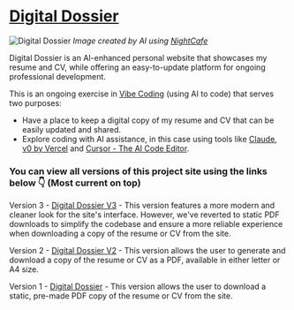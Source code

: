 # [Digital Dossier](https://thebimsider.github.io/Digital_Dossier/DD/)
![Digital Dossier](https://github.com/user-attachments/assets/fda155dd-24ab-43d2-950e-8cb69a1c41be)
*Image created by AI using [NightCafe](https://creator.nightcafe.studio/)*

Digital Dossier is an AI-enhanced personal website that showcases my resume and CV, while offering an easy-to-update platform for ongoing professional development.

This is an ongoing exercise in [Vibe Coding](https://en.wikipedia.org/wiki/Vibe_coding) (using AI to code) that serves two purposes:

- Have a place to keep a digital copy of my resume and CV that can be easily updated and shared.
- Explore coding with AI assistance, in this case using tools like [Claude](https://claude.ai/), [v0 by Vercel](https://v0.dev/) and [Cursor - The AI Code Editor](https://www.cursor.com/).

### You can view all versions of this project site using the links below 👇 (Most current on top)

Version 3 - [Digital Dossier V3](https://thebimsider.github.io/Digital_Dossier/DD3/) - This version features a more modern and cleaner look for the site's interface. However, we've reverted to static PDF downloads to simplify the codebase and ensure a more reliable experience when downloading a copy of the resume or CV from the site.

Version 2 - [Digital Dossier V2](https://thebimsider.github.io/Digital_Dossier/DD2/) - This version allows the user to generate and download a copy of the resume or CV as a PDF, available in either letter or A4 size.   

Version 1 - [Digital Dossier](https://thebimsider.github.io/Digital_Dossier/DD/) - This version allows the user to download a static, pre-made PDF copy of the resume or CV from the site.  


